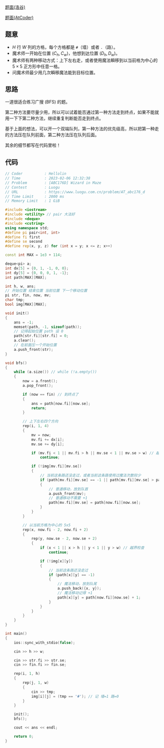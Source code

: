 
[题面(洛谷)](https://www.luogu.com.cn/problem/AT_abc176_d)

[题面(AtCoder)](https://www.luogu.com.cn/remoteJudgeRedirect/atcoder/abc176_d)

## 题意

- $H$ 行 $W$ 列的方格，每个方格都是 `#`（墙）或者 `.`（路）。
- 魔术师一开始在位置 $(C_h, C_w)$，他想到达位置 $(D_h, D_w)$。
- 魔术师有两种移动方式：上下左右走，或者使用魔法瞬移到以当前格为中心的 $5 \times 5$ 正方形中任意一格。
- 问魔术师最少用几次瞬移魔法能到目标位置。

## 思路

一道很适合练习广搜 (BFS) 的题。

第二种方法要尽量少用，所以可以试着能否通过第一种方法走到终点，如果不能就用一下下第二种方法，继续重复判断能否走到终点。

基于上面的想法，可以开一个双端队列，第一种方法的优先级高，所以把第一种走的方法压在队列前面，第二种方法压在队列后面。

其余的细节都写在代码里啦！

## 代码

``` cpp
// Coder          : Hellolin
// Time           : 2023-02-06 12:32:38
// Problem        : [ABC176D] Wizard in Maze
// Contest        : Luogu
// URL            : https://www.luogu.com.cn/problem/AT_abc176_d
// Time Limit     : 2000 ms
// Memory Limit   : 1 GiB

#include <iostream>
#include <utility> // pair 大法好
#include <deque>
#include <cstring>
using namespace std;
#define pi pair<int, int>
#define fi first
#define se second
#define rep(x, y, z) for (int x = y; x <= z; x++)

const int MAX = 1e3 + 114;

deque<pi> a;
int dx[5] = {0, 1, -1, 0, 0};
int dy[5] = {0, 0, 0, 1, -1};
int path[MAX][MAX];

int h, w, ans;
// 开始位置 结束位置 当前位置 下一个移动位置
pi str, fin, now, mv;
char tmp;
bool img[MAX][MAX];

void init()
{
    ans = -1;
    memset(path, -1, sizeof(path));
    // 记得起始位置 path 设 0
    path[str.fi][str.fi] = 0;
    a.clear();
    // 在前面压一个开始位置
    a.push_front(str);
}

void bfs()
{
    while (a.size()) // while (!a.empty())
    {
        now = a.front();
        a.pop_front();

        if (now == fin) // 到终点了
        {
            ans = path[now.fi][now.se];
            return;
        }

        // 上下左右四个方向
        rep(i, 1, 4)
        {
            mv = now;
            mv.fi += dx[i];
            mv.se += dy[i];

            if (mv.fi < 1 || mv.fi > h || mv.se < 1 || mv.se > w) // 越界检查
                continue;

            if (!img[mv.fi][mv.se])
            {
                // 当前这条路还没走过，或者当前这条路使用过魔法次数较少
                if (path[mv.fi][mv.se] == -1 || path[mv.fi][mv.se] > path[now.fi][now.se])
                {
                    // 普通移动，放到队首
                    a.push_front(mv);
                    // 普通移动不需要 +1
                    path[mv.fi][mv.se] = path[now.fi][now.se];
                }
            }
        }

        // 以当前方格为中心的 5x5
        rep(x, now.fi - 2, now.fi + 2)
        {
            rep(y, now.se - 2, now.se + 2)
            {
                if (x < 1 || x > h || y < 1 || y > w) // 越界检查
                    continue;

                if (!img[x][y])
                {
                    // 当前这条路还没走过
                    if (path[x][y] == -1)
                    {
                        // 魔法移动，放到队尾
                        a.push_back({x, y});
                        // 魔法移动记得 +1
                        path[x][y] = path[now.fi][now.se] + 1;
                    }
                }
            }
        }
    }
}

int main()
{
    ios::sync_with_stdio(false);

    cin >> h >> w;

    cin >> str.fi >> str.se;
    cin >> fin.fi >> fin.se;

    rep(i, 1, h)
    {
        rep(j, 1, w)
        {
            cin >> tmp;
            img[i][j] = (tmp == '#'); // 记 墙=1 路=0
        }
    }

    init();
    bfs();

    cout << ans << endl;

    return 0;
}
```
